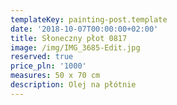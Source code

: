 ```yaml
---
templateKey: painting-post.template
date: '2018-10-07T00:00:00+02:00'
title: Słoneczny płot 0817
image: /img/IMG_3685-Edit.jpg
reserved: true
price_pln: '1000'
measures: 50 x 70 cm
description: Olej na płótnie
---
```


